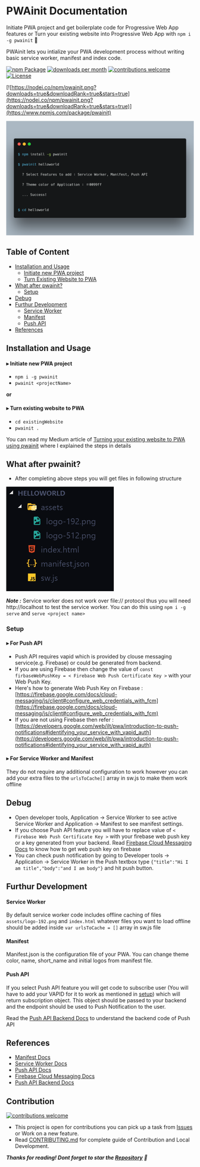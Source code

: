 # PWAinit Documentation
Initiate PWA project and get boilerplate code for Progressive Web App features or Turn your existing website into Progressive Web App with `npm i -g pwainit` 🎉

PWAinit lets you intialize your PWA development process without writing basic service worker, manifest and index code.

[![npm Package](https://img.shields.io/npm/v/pwainit.svg)](https://www.npmjs.org/package/pwainit) [![downloads per month](http://img.shields.io/npm/dm/pwainit.svg)](https://www.npmjs.org/package/pwainit) [![contributions welcome](https://img.shields.io/badge/contributions-welcome-brightgreen.svg?style=flat)](https://github.com/saurabhdaware/pwainit/issues) [![License](https://img.shields.io/npm/l/pwainit.svg)](https://github.com/saurabhdaware/pwainit/blob/master/LICENSE)

[![https://nodei.co/npm/pwainit.png?downloads=true&downloadRank=true&stars=true](https://nodei.co/npm/pwainit.png?downloads=true&downloadRank=true&stars=true)](https://www.npmjs.com/package/pwainit)

![Cmd ScreenShot](images/pwainit.png)

## Table of Content
- [Installation and Usage](#installation-and-usage)
    - [Initiate new PWA project](#initiate-new-pwa-project)
    - [Turn Existing Website to PWA](#turn-existing-website-to-pwa)
- [What after pwainit?](#what-after-pwainit)
    - [Setup](#setup)
- [Debug](#debug)
- [Furthur Development](#furthur-development)
    - [Service Worker](#service-worker)
    - [Manifest](#manifest)
    - [Push API](#push-api)
- [References](#references)



## Installation and Usage
#### ▸ Initiate new PWA project
- `npm i -g pwainit`
- `pwainit <projectName>`  

**or**

#### ▸ Turn existing website to PWA
- `cd existingWebsite` 
- `pwainit .`

You can read my Medium article of [Turning your existing website to PWA using pwainit](https://medium.com/@saurabhdaware/turning-your-existing-website-to-pwa-using-pwainit-8c56c42abc4e) where I explained the steps in details

## What after pwainit?
- After completing above steps you will get files in following structure

![Directory structure screenshot](images/dir.png)


***Note :*** Service worker does not work over file:// protocol thus you will need http://localhost to test the service worker. You can do this using `npm i -g serve` and `serve <project name>`

### Setup

#### ▸ For Push API
- Push API requires vapid which is provided by clouse messaging service(e.g. Firebase) or could be generated from backend. 
- If you are using Firebase then change the value of `const firbaseWebPushKey = < Firebase Web Push Certificate Key >` with your Web Push Key.
- Here's how to generate Web Push Key on Firebase : [https://firebase.google.com/docs/cloud-messaging/js/client#configure_web_credentials_with_fcm](https://firebase.google.com/docs/cloud-messaging/js/client#configure_web_credentials_with_fcm)
- If you are not using Firebase then refer :
[https://developers.google.com/web/ilt/pwa/introduction-to-push-notifications#identifying_your_service_with_vapid_auth](https://developers.google.com/web/ilt/pwa/introduction-to-push-notifications#identifying_your_service_with_vapid_auth)

#### ▸ For Service Worker and Manifest
They do not require any additional configuration to work however you can add your extra files to the `urlsToCache[]` array in sw.js to make them work offline

## Debug
- Open developer tools, Application -> Service Worker to see active Service Worker and Application -> Manifest to see manifest settings.
- If you choose Push API feature you will have to replace value of `< Firebase Web Push Certificate Key >` with your firebase web push key or a key generated from your backend. Read [Firebase Cloud Messaging Docs](https://firebase.google.com/docs/cloud-messaging/js/client#configure_web_credentials_with_fcm) to know how to get web push key on firebase
- You can check push notification by going to Developer tools -> Application -> Service Worker in the Push textbox type `{"title":"Hi I am title","body":"and I am body"}` and hit push button.

## Furthur Development
#### Service Worker
By default service worker code includes offline caching of files `assets/logo-192.png` and `index.html` whatever files you want to load offline should be added inside `var urlsToCache = []` array in sw.js file

#### Manifest
Manifest.json is the configuration file of your PWA. You can change theme color, name, short_name and initial logos from manifest file.

#### Push API
If you select Push API feature you will get code to subscribe user (You will have to add your VAPID for it to work as mentioned in [setup](#for-push-api)) which will return subscription object. This object should be passed to your backend and the endpoint should be used to Push Notification to the user.

Read the [Push API Backend Docs](https://developers.google.com/web/ilt/pwa/introduction-to-push-notifications#working_with_data_payloads) to understand the backend code of Push API

## References
- [Manifest Docs](https://developers.google.com/web/fundamentals/web-app-manifest/)
- [Service Worker Docs](https://developers.google.com/web/fundamentals/primers/service-workers/) 
- [Push API Docs](https://developers.google.com/web/ilt/pwa/introduction-to-push-notifications)
- [Firebase Cloud Messaging Docs](https://firebase.google.com/docs/cloud-messaging/js/client#configure_web_credentials_with_fcm)
- [Push API Backend Docs](https://developers.google.com/web/ilt/pwa/introduction-to-push-notifications#working_with_data_payloads)


## Contribution 
[![contributions welcome](https://img.shields.io/badge/contributions-welcome-brightgreen.svg?style=flat)](https://github.com/saurabhdaware/pwainit/issues)

- This project is open for contributions you can pick up a task from [Issues](https://github.com/saurabhdaware/pwainit/issues) or Work on a new feature.
- Read [CONTRIBUTING.md](http://github.com/saurabhdaware/pwainit/blob/master/CONTRIBUTING.md) for complete guide of Contribution and Local Development.

***Thanks for reading! Dont forget to star the [Repository](https://github.com/saurabhdaware) 🎉***

